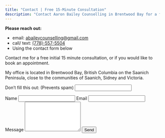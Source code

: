 ```yaml
---
title: "Contact | Free 15‑Minute Consultation"
description: "Contact Aaron Bailey Counselling in Brentwood Bay for a free 15‑minute consultation. Office sessions, online, or phone."
---
```


<p><strong>Please reach out:</strong></p>
<ul>
  <li>email: <a href="mailto:abaileycounselling@gmail.com">abaileycounselling@gmail.com</a></li>
  <li>call/ text: <a href="tel:+17785575504">(778)-557-5504</a></li>
  <li>Using the contact form below</li>
</ul>

<p>Contact me for a free initial 15 minute consultation, or if you would like to book an appointment.</p>

<p>My office is located in Brentwood Bay, British Columbia on the Saanich Peninsula, close to the communities of Saanich, Sidney and Victoria.</p>

<form name="contact" method="POST" data-netlify="true" netlify-honeypot="bot-field" class="card">
  <input type="hidden" name="form-name" value="contact">
  <p class="hidden"><label>Don’t fill this out: (Prevents spam) <input name="bot-field"></label></p>
  <label for="name">Name</label>
  <input id="name" name="name" required>
  <label for="email">Email</label>
  <input id="email" name="email" type="email" required>
  <label for="message">Message</label>
  <textarea id="message" name="message" rows="6" required></textarea>
  <button type="submit">Send</button>
</form>
